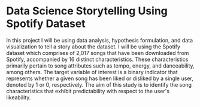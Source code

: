 # Data Science Storytelling Using Spotify Dataset
In this project I will be using data analysis, hypothesis formulation, and data visualization to tell a story about the dataset. I will be using the Spotify dataset which comprises of 2,017 songs that have been downloaded from Spotify, accompanied by 16 distinct characteristics. These characteristics primarily pertain to song attributes such as tempo, energy, and danceability, among others. The target variable of interest is a binary indicator that represents whether a given song has been liked or disliked by a single user, denoted by 1 or 0, respectively. The aim of this study is to identify the song characteristics that exhibit predictability with respect to the user's likeability.
